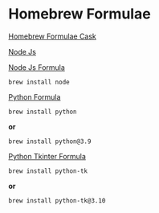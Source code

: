 # Homebrew Formulae

[Homebrew Formulae Cask](https://formulae.brew.sh/cask/)

[Node Js](https://nodejs.org/en)

[Node Js Formula](https://formulae.brew.sh/formula/node)

```
brew install node
```

[Python Formula](https://formulae.brew.sh/formula/python@3.9)

```
brew install python
```

**or**

```
brew install python@3.9
```


[Python Tkinter Formula](https://formulae.brew.sh/formula/python-tk@3.10)

```
brew install python-tk
```

**or**

```
brew install python-tk@3.10
```
